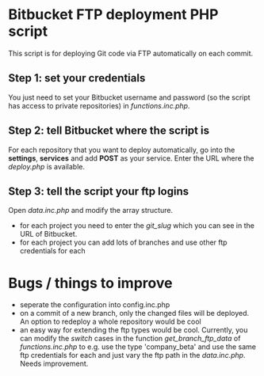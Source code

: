 # Bitbucket FTP deployment PHP script

This script is for deploying Git code via FTP automatically on each commit.

## Step 1: set your credentials
You just need to set your Bitbucket username and password (so the script has access to private repositories) in *functions.inc.php*.

## Step 2: tell Bitbucket where the script is
For each repository that you want to deploy automatically, go into the **settings**, **services** and add **POST** as your service. Enter the URL where the *deploy.php* is available.

## Step 3: tell the script your ftp logins
Open *data.inc.php* and modify the array structure.

* for each project you need to enter the *git_slug* which you can see in the URL of Bitbucket. 
* for each project you can add lots of branches and use other ftp credentials for each


# Bugs / things to improve

* seperate the configuration into config.inc.php
* on a commit of a new branch, only the changed files will be deployed. An option to redeploy a whole repository would be cool
* an easy way for extending the ftp types would be cool. Currently, you can modify the *switch* cases in the function *get_branch_ftp_data* of *functions.inc.php* to e.g. use the type 'company_beta' and use the same ftp credentials for each and just vary the ftp path in the *data.inc.php*. Needs improvement.